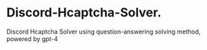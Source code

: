 # Discord-Hcaptcha-Solver.
Discord Hcaptcha Solver using question-answering solving method, powered by gpt-4
